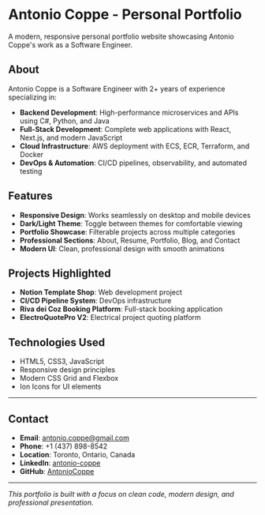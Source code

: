 # Antonio Coppe - Personal Portfolio

A modern, responsive personal portfolio website showcasing Antonio Coppe's work as a Software Engineer.

## About

Antonio Coppe is a Software Engineer with 2+ years of experience specializing in:

- **Backend Development**: High-performance microservices and APIs using C#, Python, and Java
- **Full-Stack Development**: Complete web applications with React, Next.js, and modern JavaScript
- **Cloud Infrastructure**: AWS deployment with ECS, ECR, Terraform, and Docker
- **DevOps & Automation**: CI/CD pipelines, observability, and automated testing

## Features

- **Responsive Design**: Works seamlessly on desktop and mobile devices
- **Dark/Light Theme**: Toggle between themes for comfortable viewing
- **Portfolio Showcase**: Filterable projects across multiple categories
- **Professional Sections**: About, Resume, Portfolio, Blog, and Contact
- **Modern UI**: Clean, professional design with smooth animations

## Projects Highlighted

- **Notion Template Shop**: Web development project
- **CI/CD Pipeline System**: DevOps infrastructure
- **Riva dei Coz Booking Platform**: Full-stack booking application
- **ElectroQuotePro V2**: Electrical project quoting platform

## Technologies Used

- HTML5, CSS3, JavaScript
- Responsive design principles
- Modern CSS Grid and Flexbox
- Ion Icons for UI elements

---

## Contact

- **Email**: <antonio.coppe@gmail.com>
- **Phone**: +1 (437) 898-8542
- **Location**: Toronto, Ontario, Canada
- **LinkedIn**: [antonio-coppe](https://linkedin.com/in/antonio-coppe)
- **GitHub**: [AntonioCoppe](https://github.com/AntonioCoppe)

---

*This portfolio is built with a focus on clean code, modern design, and professional presentation.*
